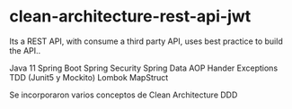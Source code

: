 # clean-architecture-rest-api-jwt
Its a REST API, with consume a third party API, uses best practice to build the API..

Java 11
Spring Boot
Spring Security 
Spring Data
AOP
Hander Exceptions
TDD (Junit5 y Mockito)
Lombok
MapStruct

Se incorporaron varios conceptos de 
Clean Architecture
DDD

